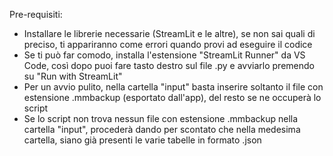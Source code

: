 Pre-requisiti:
- Installare le librerie necessarie (StreamLit e le altre), se non sai quali di preciso, ti appariranno come errori quando provi ad eseguire il codice
- Se ti può far comodo, installa l'estensione "StreamLit Runner" da VS Code, così dopo puoi fare tasto destro sul file .py e avviarlo premendo su "Run with StreamLit"
- Per un avvio pulito, nella cartella "input" basta inserire soltanto il file con estensione .mmbackup (esportato dall'app), del resto se ne occuperà lo script
- Se lo script non trova nessun file con estensione .mmbackup nella cartella "input", procederà dando per scontato che nella medesima cartella, siano già presenti le varie tabelle in formato .json 